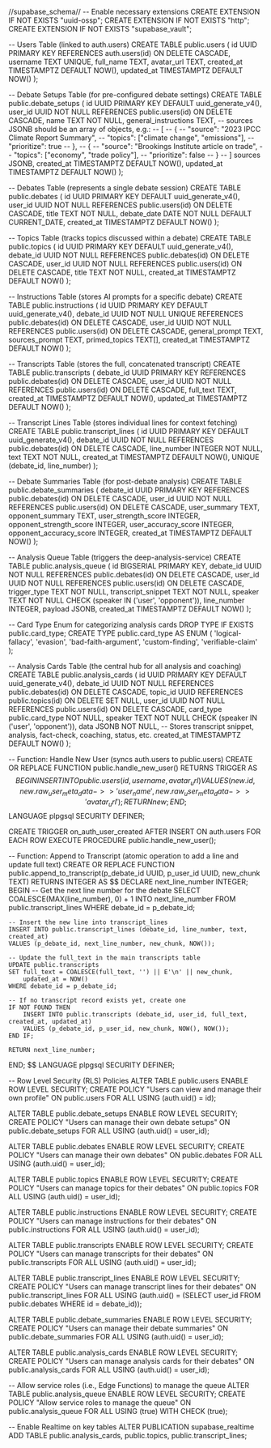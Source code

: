 //supabase_schema//
-- Enable necessary extensions
CREATE EXTENSION IF NOT EXISTS "uuid-ossp";
CREATE EXTENSION IF NOT EXISTS "http";
CREATE EXTENSION IF NOT EXISTS "supabase_vault";

-- Users Table (linked to auth.users)
CREATE TABLE public.users (
    id UUID PRIMARY KEY REFERENCES auth.users(id) ON DELETE CASCADE,
    username TEXT UNIQUE,
    full_name TEXT,
    avatar_url TEXT,
    created_at TIMESTAMPTZ DEFAULT NOW(),
    updated_at TIMESTAMPTZ DEFAULT NOW()
);

-- Debate Setups Table (for pre-configured debate settings)
CREATE TABLE public.debate_setups (
    id UUID PRIMARY KEY DEFAULT uuid_generate_v4(),
    user_id UUID NOT NULL REFERENCES public.users(id) ON DELETE CASCADE,
    name TEXT NOT NULL,
    general_instructions TEXT,
    -- sources JSONB should be an array of objects, e.g.:
    -- [
    --   {
    --     "source": "2023 IPCC Climate Report Summary",
    --     "topics": ["climate change", "emissions"],
    --     "prioritize": true
    --   },
    --   {
    --     "source": "Brookings Institute article on trade",
    --     "topics": ["economy", "trade policy"],
    --     "prioritize": false
    --   }
    -- ]
    sources JSONB,
    created_at TIMESTAMPTZ DEFAULT NOW(),
    updated_at TIMESTAMPTZ DEFAULT NOW()
);


-- Debates Table (represents a single debate session)
CREATE TABLE public.debates (
    id UUID PRIMARY KEY DEFAULT uuid_generate_v4(),
    user_id UUID NOT NULL REFERENCES public.users(id) ON DELETE CASCADE,
    title TEXT NOT NULL,
    debate_date DATE NOT NULL DEFAULT CURRENT_DATE,
    created_at TIMESTAMPTZ DEFAULT NOW()
);

-- Topics Table (tracks topics discussed within a debate)
CREATE TABLE public.topics (
    id UUID PRIMARY KEY DEFAULT uuid_generate_v4(),
    debate_id UUID NOT NULL REFERENCES public.debates(id) ON DELETE CASCADE,
    user_id UUID NOT NULL REFERENCES public.users(id) ON DELETE CASCADE,
    title TEXT NOT NULL,
    created_at TIMESTAMPTZ DEFAULT NOW()
);

-- Instructions Table (stores AI prompts for a specific debate)
CREATE TABLE public.instructions (
    id UUID PRIMARY KEY DEFAULT uuid_generate_v4(),
    debate_id UUID NOT NULL UNIQUE REFERENCES public.debates(id) ON DELETE CASCADE,
    user_id UUID NOT NULL REFERENCES public.users(id) ON DELETE CASCADE,
    general_prompt TEXT,
    sources_prompt TEXT,
    primed_topics TEXT[],
    created_at TIMESTAMPTZ DEFAULT NOW()
);

-- Transcripts Table (stores the full, concatenated transcript)
CREATE TABLE public.transcripts (
    debate_id UUID PRIMARY KEY REFERENCES public.debates(id) ON DELETE CASCADE,
    user_id UUID NOT NULL REFERENCES public.users(id) ON DELETE CASCADE,
    full_text TEXT,
    created_at TIMESTAMPTZ DEFAULT NOW(),
    updated_at TIMESTAMPTZ DEFAULT NOW()
);

-- Transcript Lines Table (stores individual lines for context fetching)
CREATE TABLE public.transcript_lines (
    id UUID PRIMARY KEY DEFAULT uuid_generate_v4(),
    debate_id UUID NOT NULL REFERENCES public.debates(id) ON DELETE CASCADE,
    line_number INTEGER NOT NULL,
    text TEXT NOT NULL,
    created_at TIMESTAMPTZ DEFAULT NOW(),
    UNIQUE (debate_id, line_number)
);

-- Debate Summaries Table (for post-debate analysis)
CREATE TABLE public.debate_summaries (
    debate_id UUID PRIMARY KEY REFERENCES public.debates(id) ON DELETE CASCADE,
    user_id UUID NOT NULL REFERENCES public.users(id) ON DELETE CASCADE,
    user_summary TEXT,
    opponent_summary TEXT,
    user_strength_score INTEGER,
    opponent_strength_score INTEGER,
    user_accuracy_score INTEGER,
    opponent_accuracy_score INTEGER,
    created_at TIMESTAMPTZ DEFAULT NOW()
);

-- Analysis Queue Table (triggers the deep-analysis-service)
CREATE TABLE public.analysis_queue (
    id BIGSERIAL PRIMARY KEY,
    debate_id UUID NOT NULL REFERENCES public.debates(id) ON DELETE CASCADE,
    user_id UUID NOT NULL REFERENCES public.users(id) ON DELETE CASCADE,
    trigger_type TEXT NOT NULL,
    transcript_snippet TEXT NOT NULL,
    speaker TEXT NOT NULL CHECK (speaker IN ('user', 'opponent')),
    line_number INTEGER,
    payload JSONB,
    created_at TIMESTAMPTZ DEFAULT NOW()
);

-- Card Type Enum for categorizing analysis cards
DROP TYPE IF EXISTS public.card_type;
CREATE TYPE public.card_type AS ENUM (
    'logical-fallacy',
    'evasion',
    'bad-faith-argument',
    'custom-finding',
    'verifiable-claim'
);

-- Analysis Cards Table (the central hub for all analysis and coaching)
CREATE TABLE public.analysis_cards (
    id UUID PRIMARY KEY DEFAULT uuid_generate_v4(),
    debate_id UUID NOT NULL REFERENCES public.debates(id) ON DELETE CASCADE,
    topic_id UUID REFERENCES public.topics(id) ON DELETE SET NULL,
    user_id UUID NOT NULL REFERENCES public.users(id) ON DELETE CASCADE,
    card_type public.card_type NOT NULL,
    speaker TEXT NOT NULL CHECK (speaker IN ('user', 'opponent')),
    data JSONB NOT NULL, -- Stores transcript snippet, analysis, fact-check, coaching, status, etc.
    created_at TIMESTAMPTZ DEFAULT NOW()
);

-- Function: Handle New User (syncs auth.users to public.users)
CREATE OR REPLACE FUNCTION public.handle_new_user()
RETURNS TRIGGER AS $$
BEGIN
    INSERT INTO public.users (id, username, avatar_url)
    VALUES (new.id, new.raw_user_meta_data->>'user_name', new.raw_user_meta_data->>'avatar_url');
    RETURN new;
END;
$$ LANGUAGE plpgsql SECURITY DEFINER;

CREATE TRIGGER on_auth_user_created
AFTER INSERT ON auth.users
FOR EACH ROW EXECUTE PROCEDURE public.handle_new_user();

-- Function: Append to Transcript (atomic operation to add a line and update full text)
CREATE OR REPLACE FUNCTION public.append_to_transcript(p_debate_id UUID, p_user_id UUID, new_chunk TEXT)
RETURNS INTEGER AS $$
DECLARE
    next_line_number INTEGER;
BEGIN
    -- Get the next line number for the debate
    SELECT COALESCE(MAX(line_number), 0) + 1 INTO next_line_number
    FROM public.transcript_lines
    WHERE debate_id = p_debate_id;
    
    -- Insert the new line into transcript_lines
    INSERT INTO public.transcript_lines (debate_id, line_number, text, created_at)
    VALUES (p_debate_id, next_line_number, new_chunk, NOW());
    
    -- Update the full_text in the main transcripts table
    UPDATE public.transcripts
    SET full_text = COALESCE(full_text, '') || E'\n' || new_chunk,
        updated_at = NOW()
    WHERE debate_id = p_debate_id;
    
    -- If no transcript record exists yet, create one
    IF NOT FOUND THEN
        INSERT INTO public.transcripts (debate_id, user_id, full_text, created_at, updated_at)
        VALUES (p_debate_id, p_user_id, new_chunk, NOW(), NOW());
    END IF;
    
    RETURN next_line_number;
END;
$$ LANGUAGE plpgsql SECURITY DEFINER;

-- Row Level Security (RLS) Policies
ALTER TABLE public.users ENABLE ROW LEVEL SECURITY;
CREATE POLICY "Users can view and manage their own profile" ON public.users FOR ALL USING (auth.uid() = id);

ALTER TABLE public.debate_setups ENABLE ROW LEVEL SECURITY;
CREATE POLICY "Users can manage their own debate setups" ON public.debate_setups FOR ALL USING (auth.uid() = user_id);

ALTER TABLE public.debates ENABLE ROW LEVEL SECURITY;
CREATE POLICY "Users can manage their own debates" ON public.debates FOR ALL USING (auth.uid() = user_id);

ALTER TABLE public.topics ENABLE ROW LEVEL SECURITY;
CREATE POLICY "Users can manage topics for their debates" ON public.topics FOR ALL USING (auth.uid() = user_id);

ALTER TABLE public.instructions ENABLE ROW LEVEL SECURITY;
CREATE POLICY "Users can manage instructions for their debates" ON public.instructions FOR ALL USING (auth.uid() = user_id);

ALTER TABLE public.transcripts ENABLE ROW LEVEL SECURITY;
CREATE POLICY "Users can manage transcripts for their debates" ON public.transcripts FOR ALL USING (auth.uid() = user_id);

ALTER TABLE public.transcript_lines ENABLE ROW LEVEL SECURITY;
CREATE POLICY "Users can manage transcript lines for their debates" ON public.transcript_lines FOR ALL USING (auth.uid() = (SELECT user_id FROM public.debates WHERE id = debate_id));

ALTER TABLE public.debate_summaries ENABLE ROW LEVEL SECURITY;
CREATE POLICY "Users can manage their debate summaries" ON public.debate_summaries FOR ALL USING (auth.uid() = user_id);

ALTER TABLE public.analysis_cards ENABLE ROW LEVEL SECURITY;
CREATE POLICY "Users can manage analysis cards for their debates" ON public.analysis_cards FOR ALL USING (auth.uid() = user_id);

-- Allow service roles (i.e., Edge Functions) to manage the queue
ALTER TABLE public.analysis_queue ENABLE ROW LEVEL SECURITY;
CREATE POLICY "Allow service roles to manage the queue" ON public.analysis_queue FOR ALL USING (true) WITH CHECK (true);

-- Enable Realtime on key tables
ALTER PUBLICATION supabase_realtime ADD TABLE public.analysis_cards, public.topics, public.transcript_lines;
